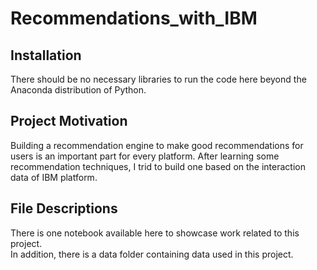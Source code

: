 # Recommendations_with_IBM
## Installation
There should be no necessary libraries to run the code here beyond the Anaconda distribution of Python.

## Project Motivation
Building a recommendation engine to make good recommendations for users is an important part for every platform. After learning some recommendation techniques, I trid to build one based on the interaction data of IBM platform. 

## File Descriptions
There is one notebook available here to showcase work related to this project.\
In addition, there is a data folder containing data used in this project.
